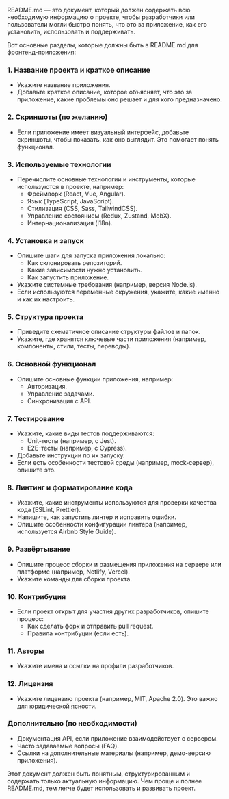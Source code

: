 README.md — это документ, который должен содержать всю необходимую информацию о проекте, чтобы разработчики или пользователи могли быстро понять, что это за приложение, как его установить, использовать и поддерживать.

Вот основные разделы, которые должны быть в README.md для фронтенд-приложения:

### **1. Название проекта и краткое описание**

- Укажите название приложения.
- Добавьте краткое описание, которое объясняет, что это за приложение, какие проблемы оно решает и для кого предназначено.

### **2. Скриншоты (по желанию)**

- Если приложение имеет визуальный интерфейс, добавьте скриншоты, чтобы показать, как оно выглядит. Это помогает понять функционал.

### **3. Используемые технологии**

- Перечислите основные технологии и инструменты, которые используются в проекте, например:
    - Фреймворк (React, Vue, Angular).
    - Язык (TypeScript, JavaScript).
    - Стилизация (CSS, Sass, TailwindCSS).
    - Управление состоянием (Redux, Zustand, MobX).
    - Интернационализация (i18n).

### **4. Установка и запуск**

- Опишите шаги для запуска приложения локально:
    - Как склонировать репозиторий.
    - Какие зависимости нужно установить.
    - Как запустить приложение.
- Укажите системные требования (например, версия Node.js).
- Если используются переменные окружения, укажите, какие именно и как их настроить.

### **5. Структура проекта**

- Приведите схематичное описание структуры файлов и папок.
- Укажите, где хранятся ключевые части приложения (например, компоненты, стили, тесты, переводы).

### **6. Основной функционал**

- Опишите основные функции приложения, например:
    - Авторизация.
    - Управление задачами.
    - Синхронизация с API.

### **7. Тестирование**

- Укажите, какие виды тестов поддерживаются:
    - Unit-тесты (например, с Jest).
    - E2E-тесты (например, с Cypress).
- Добавьте инструкции по их запуску.
- Если есть особенности тестовой среды (например, mock-сервер), опишите это.

### **8. Линтинг и форматирование кода**

- Укажите, какие инструменты используются для проверки качества кода (ESLint, Prettier).
- Напишите, как запустить линтер и исправить ошибки.
- Опишите особенности конфигурации линтера (например, используется Airbnb Style Guide).

### **9. Развёртывание**

- Опишите процесс сборки и размещения приложения на сервере или платформе (например, Netlify, Vercel).
- Укажите команды для сборки проекта.

### **10. Контрибуция**

- Если проект открыт для участия других разработчиков, опишите процесс:
    - Как сделать форк и отправить pull request.
    - Правила контрибуции (если есть).

### **11. Авторы**

- Укажите имена и ссылки на профили разработчиков.

### **12. Лицензия**

- Укажите лицензию проекта (например, MIT, Apache 2.0). Это важно для юридической ясности.

### **Дополнительно (по необходимости)**

- Документация API, если приложение взаимодействует с сервером.
- Часто задаваемые вопросы (FAQ).
- Ссылки на дополнительные материалы (например, демо-версию приложения).

Этот документ должен быть понятным, структурированным и содержать только актуальную информацию. Чем проще и полнее README.md, тем легче будет использовать и развивать проект.